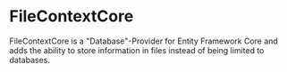# FileContextCore
FileContextCore is a "Database"-Provider for Entity Framework Core and adds the ability to store information in files instead of being limited to databases.
